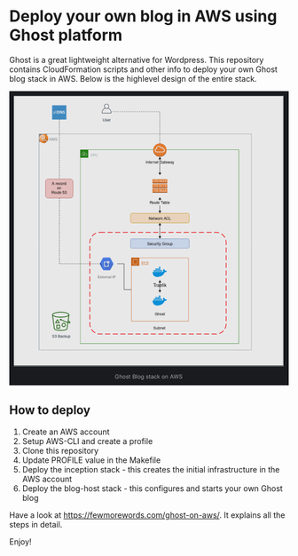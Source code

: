 # Deploy your own blog in AWS using Ghost platform

Ghost is a great lightweight alternative for Wordpress. This repository contains CloudFormation scripts and other info to deploy your own Ghost blog stack in AWS. Below is the highlevel design of the entire stack.

![blog-design](diagrams/blog-design.png)

## How to deploy
1. Create an AWS account
2. Setup AWS-CLI and create a profile
3. Clone this repository
4. Update PROFILE value in the Makefile
5. Deploy the inception stack - this creates the initial infrastructure in the AWS account
6. Deploy the blog-host stack - this configures and starts your own Ghost blog

Have a look at https://fewmorewords.com/ghost-on-aws/. It explains all the steps in detail.

Enjoy!
